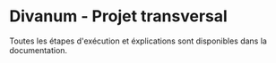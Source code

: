 # Divanum - Projet transversal 
Toutes les étapes d'exécution et éxplications sont disponibles dans la documentation.
